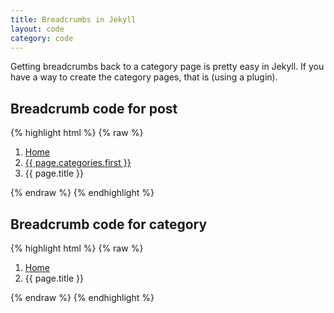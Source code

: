 ```yaml
---
title: Breadcrumbs in Jekyll
layout: code
category: code
---
```


Getting breadcrumbs back to a category page is pretty easy in Jekyll. If you have a way to create the category pages, that is (using a plugin).

## Breadcrumb code for post

{% highlight html %}
{% raw %}
<ol class="breadcrumb">
  <li><a href="/">Home</a></li>
  <li><a href="/categories/{{ page.categories.first }}">{{ page.categories.first }}</a></li>
  <li>{{ page.title }}</li>
</ol>
{% endraw %}
{% endhighlight %}

## Breadcrumb code for category

{% highlight html %}
{% raw %}
<ol class="breadcrumb">
  <li><a href="/">Home</a></li>
  <li>{{ page.title }}</li>
</ol>
{% endraw %}
{% endhighlight %}


